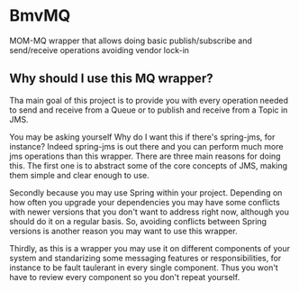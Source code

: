 # BmvMQ
MOM-MQ wrapper that allows doing basic publish/subscribe and send/receive operations avoiding vendor lock-in

## Why should I use this MQ wrapper?
Tha main goal of this project is to provide you with every operation needed to send and receive from a Queue or to publish and receive from a Topic in JMS.

You may be asking yourself Why do I want this if there's spring-jms, for instance? Indeed spring-jms is out there and you can perform much more jms operations than this wrapper.
There are three main reasons for doing this. The first one is to abstract some of the core concepts of JMS, making them simple and clear enough to use.

Secondly because you may use Spring within your project. Depending on how often you upgrade your dependencies you may have some conflicts with newer versions that you don't want to address right now, although you should do it on a regular basis. So, avoiding conflicts between Spring versions is another reason you may want to use this wrapper.

Thirdly, as this is a wrapper you may use it on different components of your system and standarizing some messaging features or responsibilities, for instance to be fault taulerant in every single component. Thus you won't have to review every component so you don't repeat yourself.
